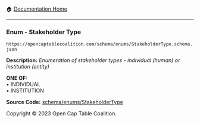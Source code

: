 :house: [Documentation Home](/README.md)

---

### Enum - Stakeholder Type

`https://opencaptablecoalition.com/schema/enums/StakeholderType.schema.json`

**Description:** _Enumeration of stakeholder types - individual (human) or institution (entity)_

**ONE OF:**</br>&bull; INDIVIDUAL </br>&bull; INSTITUTION

**Source Code:** [schema/enums/StakeholderType](/schema/enums/StakeholderType.schema.json)

Copyright © 2023 Open Cap Table Coalition.
